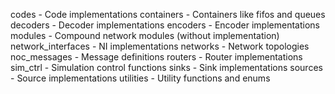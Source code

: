 codes				- Code implementations
containers			- Containers like fifos and queues
decoders			- Decoder implementations
encoders			- Encoder implementations
modules				- Compound network modules (without implementation)
network_interfaces	- NI implementations
networks			- Network topologies
noc_messages		- Message definitions
routers				- Router implementations
sim_ctrl			- Simulation control functions
sinks				- Sink implementations
sources				- Source implementations
utilities			- Utility functions and enums
